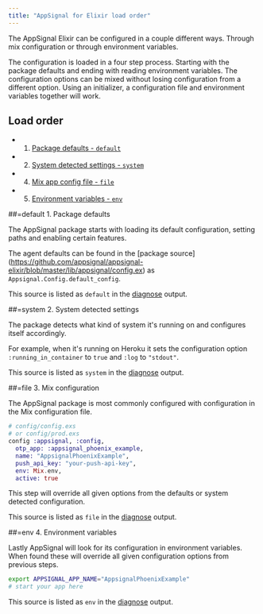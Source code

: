 ```yaml
---
title: "AppSignal for Elixir load order"
---
```


The AppSignal Elixir can be configured in a couple different ways. Through mix
configuration or through environment variables.

The configuration is loaded in a four step process. Starting with the package
defaults and ending with reading environment variables. The configuration
options can be mixed without losing configuration from a different option.
Using an initializer, a configuration file and environment variables together
will work.

## Load order

- 1. [Package defaults - `default`](#default)
- 2. [System detected settings - `system`](#system)
- 4. [Mix app config file - `file`](#file)
- 5. [Environment variables - `env`](#env)

##=default 1. Package defaults

The AppSignal package starts with loading its default configuration, setting
paths and enabling certain features.

The agent defaults can be found in the [package source]
(https://github.com/appsignal/appsignal-elixir/blob/master/lib/appsignal/config.ex)
as `Appsignal.Config.default_config`.

This source is listed as `default` in the [diagnose](/elixir/command-line/diagnose.html) output.

##=system 2. System detected settings

The package detects what kind of system it's running on and configures itself
accordingly.

For example, when it's running on Heroku it sets the configuration option
`:running_in_container` to `true` and `:log` to `"stdout"`.

This source is listed as `system` in the [diagnose](/elixir/command-line/diagnose.html) output.

##=file 3. Mix configuration

The AppSignal package is most commonly configured with configuration in the Mix
configuration file.

```elixir
# config/config.exs
# or config/prod.exs
config :appsignal, :config,
  otp_app: :appsignal_phoenix_example,
  name: "AppsignalPhoenixExample",
  push_api_key: "your-push-api-key",
  env: Mix.env,
  active: true
```

This step will override all given options from the defaults or system
detected configuration.

This source is listed as `file` in the [diagnose](/elixir/command-line/diagnose.html) output.

##=env 4. Environment variables

Lastly AppSignal will look for its configuration in environment variables.
When found these will override all given configuration options from
previous steps.

```bash
export APPSIGNAL_APP_NAME="AppsignalPhoenixExample"
# start your app here
```

This source is listed as `env` in the [diagnose](/elixir/command-line/diagnose.html) output.
